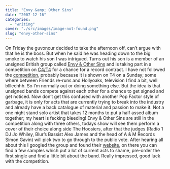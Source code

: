 ```yaml
---
title: "Envy &amp; Other Sins"
date: "2007-12-16"
categories: 
  - "writing"
cover: "./src/images/image-not-found.png"
slug: "envy-other-sins"
---
```


On Friday the guvonour decided to take the afternoon off, can’t argue with that he is the boss. But when he said he was heading down to the big smoke to watch his son I was intrigued. Turns out his son is a member of an unsigned British group called [Envy & Other Sins](http://www.mobileact.co.uk/bands/Envy-And-Other-Sins) and is taking part in a competition on [C4/T4](http://www.channel4.com/entertainment/t4/) for a chance for a record contract. I have not followed the [competition](http://www.mobileact.co.uk/), probably because it is shown on T4 on a Sunday; some where between Friends re-runs and Hollyoaks, television I find a bit, well bllleehhh. So I’m normally out or doing something else. But the idea is that unsigned bands compete against each other for a chance to get signed and get noticed. Now don’t get this confused with another Pop Factor style of garbage, it is only for acts that are currently trying to break into the industry and already have a back catalogue of material and passion to make it. Not a one night stand solo artist that takes 12 months to put a half assed album together; my heart is fecking bleeding! Envy & Other Sins are still in the competition along with three others, todays show will see them perform a cover of their choice along side The Hoosiers, after that the judges (Radio 1 DJ Jo Whiley, Blur’s Bassist Alex James and the head of A & M Records Simon Gavin) will pick two to go through to the public vote. After hearing all about this I googled the group and found their [website](http://www.envyandothersins.co.uk/), on there you can find a few samples which put a lot of current acts to shame, pre-order the first single and find a little bit about the band. Really impressed, good luck with the competition.
